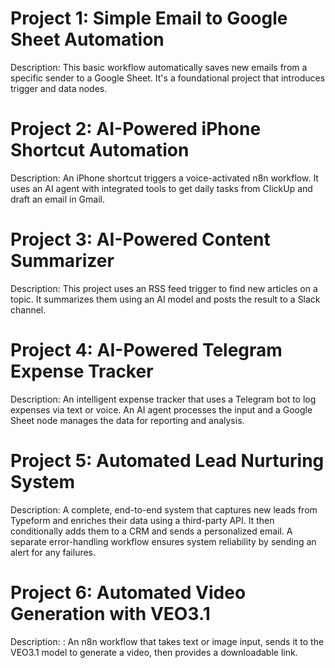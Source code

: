 # Project 1: Simple Email to Google Sheet Automation
Description: This basic workflow automatically saves new emails from a specific sender to a Google Sheet. It's a foundational project that introduces trigger and data nodes.

# Project 2: AI-Powered iPhone Shortcut Automation
Description: An iPhone shortcut triggers a voice-activated n8n workflow. It uses an AI agent with integrated tools to get daily tasks from ClickUp and draft an email in Gmail.

# Project 3: AI-Powered Content Summarizer
Description: This project uses an RSS feed trigger to find new articles on a topic. It summarizes them using an AI model and posts the result to a Slack channel.

# Project 4: AI-Powered Telegram Expense Tracker
Description: An intelligent expense tracker that uses a Telegram bot to log expenses via text or voice. An AI agent processes the input and a Google Sheet node manages the data for reporting and analysis.

# Project 5: Automated Lead Nurturing System
Description: A complete, end-to-end system that captures new leads from Typeform and enriches their data using a third-party API. It then conditionally adds them to a CRM and sends a personalized email. A separate error-handling workflow ensures system reliability by sending an alert for any failures.


# Project 6: Automated Video Generation with VEO3.1
Description: : An n8n workflow that takes text or image input, sends it to the VEO3.1 model to generate a video, then provides a downloadable link.


